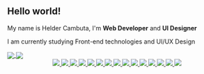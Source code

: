 ## Hello world!
<p> My name is Helder Cambuta, I'm <strong>Web Developer</strong> and <strong>UI Designer</strong> <p>
<p> I am currently studying Front-end technologies and UI/UX Design </p>

<div>
  <a href="https://github.com/anuraghazra/github-readme-stats">
    <img align="center" src="[https://github-readme-stats.vercel.app/api/pin/?username=anuraghazra&repo=github-readme-stats](https://github-readme-stats.vercel.app/api?username=nangazaki&show_icons=true&bg_color=00000000)" />
  </a>
  <a href="https://github.com/anuraghazra/convoychat">
    <img align="center" src="[https://github-readme-stats.vercel.app/api/pin/?username=anuraghazra&repo=convoychat](https://github-readme-stats.vercel.app/api/top-langs/?username=nangazaki&langs_count=10&layout=compact&bg_color=00000000)" />
  </a>
</div>


<div align="center">
  <a href="#">
    <img src="https://skillicons.dev/icons?i=js" />
  </a>
  <a href="#">
    <img src="https://skillicons.dev/icons?i=ts" />
  </a>
  <a href="#">
    <img src="https://skillicons.dev/icons?i=html" />
  </a>
  <a href="#">
    <img src="https://skillicons.dev/icons?i=css" />
  </a>
  <a href="#">
    <img src="https://skillicons.dev/icons?i=figma" />
  </a>
  <a href="#">
    <img src="https://skillicons.dev/icons?i=git" />
  </a>
  <a href="#">
    <img src="https://skillicons.dev/icons?i=vue" />
  </a>
  <a href="#">
    <img src="https://skillicons.dev/icons?i=nuxt" />
  </a>
  <a href="#">
    <img src="https://skillicons.dev/icons?i=react" />
  </a>
  <a href="#">
    <img src="https://skillicons.dev/icons?i=tailwind" />
  </a>
  <a href="#">
    <img src="https://skillicons.dev/icons?i=styledcomponents" />
  </a>
  <a href="#">
    <img src="https://skillicons.dev/icons?i=sass" />
  </a>
  <a href="#">
    <img src="https://skillicons.dev/icons?i=nodejs" />
  </a>
  <a href="#">
    <img src="https://skillicons.dev/icons?i=mongodb" />
  </a>
  <a href="#">
    <img src="https://skillicons.dev/icons?i=prisma" />
  </a>
</div>


<!--
**heldercambuta/heldercambuta** is a ✨ _special_ ✨ repository because its `README.md` (this file) appears on your GitHub profile.

Here are some ideas to get you started:

- 🔭 I’m currently working on ...
- 🌱 I’m currently learning ...
- 👯 I’m looking to collaborate on ...
- 🤔 I’m looking for help with ...
- 💬 Ask me about ...
- 📫 How to reach me: ...
- 😄 Pronouns: ...
- ⚡ Fun fact: ...
-->
